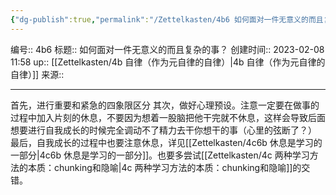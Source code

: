 ```yaml
---
{"dg-publish":true,"permalink":"/Zettelkasten/4b6 如何面对一件无意义的而且复杂的事？/","dgPassFrontmatter":true}
---
```


编号:: 4b6
标题:: 如何面对一件无意义的而且复杂的事？
创建时间:: 2023-02-08 11:58
up:: [[Zettelkasten/4b 自律（作为元自律的自律）\|4b 自律（作为元自律的自律）]]
来源:: 

---
首先，进行重要和紧急的四象限区分
其次，做好心理预设。注意一定要在做事的过程中加入片刻的休息，不要因为想着一股脑把他干完就不休息，这样会导致后面想要进行自我成长的时候完全调动不了精力去干你想干的事（心里的弦断了？）
最后，自我成长的过程中也要注意休息，详见[[Zettelkasten/4c6b 休息是学习的一部分\|4c6b 休息是学习的一部分]]。也要多尝试[[Zettelkasten/4c 两种学习方法的本质：chunking和隐喻\|4c 两种学习方法的本质：chunking和隐喻]]的交错。


